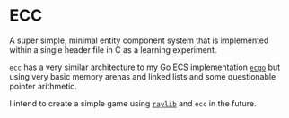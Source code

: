 # ECC
A super simple, minimal entity component system that is implemented within a single header file in C as a learning experiment.

`ecc` has a very similar architecture to my Go ECS implementation [`ecgo`](https://github.com/Evankj/ecgo) but using very basic memory arenas and linked lists and some questionable pointer arithmetic.

I intend to create a simple game using [`raylib`](https://www.raylib.com/) and `ecc` in the future.
